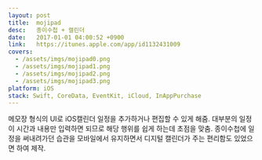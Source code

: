 ```yaml
---
layout: post
title:  mojipad
desc:   종이수첩 + 캘린더
date:   2017-01-01 04:00:52 +0900
link:   https://itunes.apple.com/app/id1132431009
covers:
  - /assets/imgs/mojipad0.png
  - /assets/imgs/mojipad1.png
  - /assets/imgs/mojipad2.png
  - /assets/imgs/mojipad3.png
platform: iOS
stack: Swift, CoreData, EventKit, iCloud, InAppPurchase
---
```

메모장 형식의 UI로 iOS캘린더 일정을 추가하거나 편집할 수 있게 해줌. 대부분의 일정이 시간과 내용만 입력하면 되므로 해당 행위를 쉽게 하는데 초점을 맞춤. 종이수첩에 일정을 써내려가던 습관을 모바일에서 유지하면서 디지털 캘린더가 주는 편리함도 있었으면 하여 제작.
